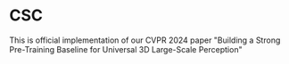 # CSC
This is official implementation of our CVPR 2024 paper "Building a Strong Pre-Training Baseline for Universal 3D Large-Scale Perception"
